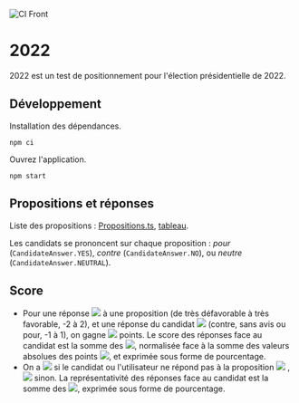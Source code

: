 ![CI Front](https://github.com/2022-app/2022/actions/workflows/node.js.yml/badge.svg)
# 2022

2022 est un test de positionnement pour l'élection présidentielle de 2022.

## Développement

Installation des dépendances.

```
npm ci
```

Ouvrez l'application.

```
npm start
```

## Propositions et réponses

Liste des propositions : [Propositions.ts](src/data/Propositions.ts), [tableau](https://www.2022etmoi.fr/app/table).

Les candidats se prononcent sur chaque proposition : *pour* (`CandidateAnswer.YES`), *contre* (`CandidateAnswer.NO`),
ou *neutre* (`CandidateAnswer.NEUTRAL`).

## Score

- Pour une réponse <img src="https://render.githubusercontent.com/render/math?math=r_i"> à une proposition (de très
  défavorable à très favorable, -2 à 2),
  et une réponse du candidat <img src="https://render.githubusercontent.com/render/math?math=r'_i"> (contre, sans avis
  ou pour, -1 à 1), on gagne <img src="https://render.githubusercontent.com/render/math?math=p_i = r_i * r'_i"> points.
  Le score des réponses face au candidat est la somme
  des <img src="https://render.githubusercontent.com/render/math?math=p_i">, normalisée face à la somme des valeurs
  absolues des points <img src="https://render.githubusercontent.com/render/math?math=p_i">, et exprimée sous forme de
  pourcentage.
- On a <img src="https://render.githubusercontent.com/render/math?math=\delta_i = 0"> si le candidat ou l'utilisateur ne
  répond pas à la proposition <img src="https://render.githubusercontent.com/render/math?math=i">
  , <img src="https://render.githubusercontent.com/render/math?math=1"> sinon. La représentativité des réponses face au
  candidat est la somme des <img src="https://render.githubusercontent.com/render/math?math=\delta_i">, exprimée sous
  forme de pourcentage.
